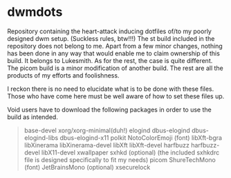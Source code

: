 # dwmdots
Repository containing the heart-attack inducing dotfiles of/to my poorly designed dwm setup. (Suckless rules, btw!!!)
The st build included in the repository does not belong to me. Apart from a few minor changes, nothing has been done in any way that would enable me 
to claim ownership of this build. It belongs to Lukesmith. As for the rest, the case is quite different. The picom build is a minor modification of another build.
The rest are all the products of my efforts and foolishness. 

I reckon there is no need to elucidate what is to be done with these files. Those who have come here must be well aware of how to set these files up. 

Void users have to download the following packages in order to use the build as intended.

> base-devel
> xorg/xorg-minimal(duh!)
> elogind
> dbus-elogind
> dbus-elogind-libs
> dbus-elogind-x11
> polkit
> NotoColorEmoji (font)
> libXft-bgra
> libXinerama
> libXinerama-devel
> libXft
> libXft-devel
> harfbuzz
> harfbuzz-devel 
> libX11-devel
> xwallpaper
> sxhkd (optional) (the included sxhkdrc file is designed specifically to fit my needs)
> picom 
> ShureTechMono (font)
> JetBrainsMono (optional)
> xsecurelock 
